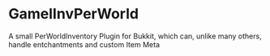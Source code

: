 # GamelInvPerWorld
A small PerWorldInventory Plugin for Bukkit, which can, unlike many others, handle entchantments and custom Item Meta
